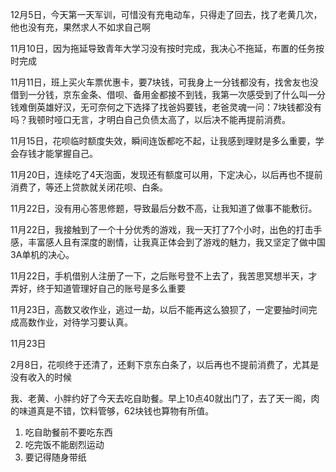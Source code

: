 12月5日，今天第一天军训，可惜没有充电动车，只得走了回去，找了老黄几次，他也没有充，果然求人不如求自己啊

11月10日，因为拖延导致青年大学习没有按时完成，我决心不拖延，布置的任务按时完成

11月11日，班上买火车票优惠卡，要7块钱，可我身上一分钱都没有，找舍友也没借到一分钱，京东金条、借呗、备用金都接不到钱，我第一次感受到了什么叫一分钱难倒英雄好汉，无可奈何之下选择了找爸妈要钱，老爸灵魂一问：7块钱都没有吗？我顿时哑口无言，才明白自己负债太高了，以后决不能再提前消费。

11月15日，花呗临时额度失效，瞬间连饭都吃不起，让我感到理财是多么重要，学会存钱才能掌握自己。

11月20日，连续吃了4天泡面，发现还有额度可以用，下定决心，以后再也不提前消费了，等还上贷款就关闭花呗、白条。

11月22日，没有用心答思修题，导致最后分数不高，让我知道了做事不能敷衍。

11月22日，我接触到了一个十分优秀的游戏，我一天打了7个小时，出色的打击手感，丰富感人且有深度的剧情，让我真正体会到了游戏的魅力，我又坚定了做中国3A单机的决心。

11月22日，手机借别人注册了一下，之后账号登不上去了，我苦思冥想半天，才弄好，终于知道管理好自己的账号是多么重要

11月23日，高数又收作业，逃过一劫，以后不能再这么狼狈了，一定要抽时间完成高数作业，对待学习要认真。

11月23日

2月8日，花呗终于还清了，还剩下京东白条了，以后再也不提前消费了，尤其是没有收入的时候


我、老黄、小胖约好了今天去吃自助餐。早上10点40就出门了，去了天一阁，肉的味道真是不错，饮料管够，62块钱也算物有所值。

1. 吃自助餐前不要吃东西
2. 吃完饭不能剧烈运动
3. 要记得随身带纸

